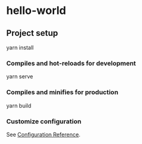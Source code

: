 # hello-world

## Project setup

yarn install

### Compiles and hot-reloads for development

yarn serve


### Compiles and minifies for production

yarn build


### Customize configuration
See [Configuration Reference](https://cli.vuejs.org/config/).

